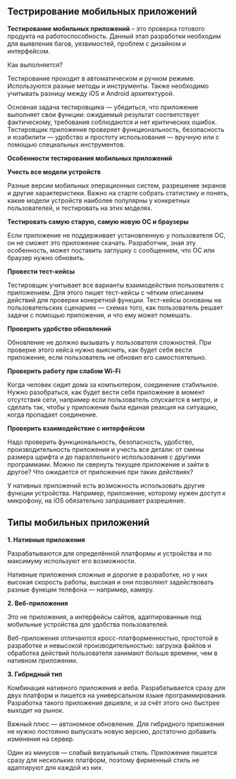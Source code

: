 ## **Тестрирование мобильных приложений** ##

**Тестирование мобильных приложений** – это проверка готового продукта на работоспособность. Данный этап разработки необходим для выявления багов, уязвимостей, проблем с дизайном и интерфейсом.

 Как выполняется?

 Тестирование проходит в автоматическом и ручном режиме. Используются разные методы и инструменты. Также необходимо учитывать разницу между iOS и Android архитектурой.

Основная задача тестировщика — убедиться, что приложение выполняет свои функции: ожидаемый результат соответствует фактическому, требования соблюдаются и нет критических ошибок.
Тестировщик приложения проверяет функциональность, безопасность и юзабилити — удобство и простоту использования — вручную или с помощью специальных инструментов.

**Особенности тестирования мобильных приложений**

**Учесть все модели устройств**

Разные версии мобильных операционных систем, разрешение экранов и другие характеристики. Важно на старте собрать статистику и понять, какие модели устройств наиболее популярны у конкретных пользователей, и тестировать на этих моделях.

**Тестировать самую старую, самую новую ОС и браузеры**

Если приложение не поддерживает установленную у пользователя ОС, он не сможет это приложение скачать. Разработчик, зная эту особенность, может поставить заглушку с сообщением, что ОС или браузер нужно обновить.

**Провести тест-кейсы**

Тестировщик учитывает все варианты взаимодействия пользователя с приложением. Для этого пишет тест-кейсы с чётким описанием действий для проверки конкретной функции. Тест-кейсы основаны на пользовательских сценариях — схемах того, как пользователь решает задачи с помощью приложения, и что ему может помешать.

**Проверить удобство обновлений**

Обновление не должно вызывать у пользователя сложностей. При проверке этого кейса нужно выяснить, как будет себя вести приложение, если пользователь не обновил его самостоятельно.

**Проверить работу при слабом Wi-Fi**

Когда человек сидит дома за компьютером, соединение стабильное. Нужно разобраться, как будет вести себя приложение в момент отсутствия сети, например если пользователь спускается в метро, и сделать так, чтобы у приложения была единая реакция на ситуацию, когда пропадает соединение.

**Проверить взаимодействие с интерфейсом**

Надо проверить функциональность, безопасность, удобство, производительность приложения и учесть все детали: от смены размера шрифта и до параллельного использования с другими программами. Можно ли свернуть текущее приложение и зайти в другое? Что ожидается от приложения при таких действиях?

У нативных приложений есть возможность использовать другие функции устройства. Например, приложение, которому нужен доступ к микрофону, на iOS обязательно запрашивает разрешение.

## **Типы мобильных приложений** ##

**1. Нативные приложения**

Разрабатываются для определённой платформы и устройства и по максимуму используют его возможности.

Нативные приложения сложные и дорогие в разработке, но у них высокая скорость работы, высокая и они позволяют задействовать разные функции телефона — например, камеру.

**2. Веб-приложения**

Это не приложения, а интерфейсы сайтов, адаптированные под мобильные устройства для удобства пользователей.

Веб-приложения отличаются кросс-платформенностью, простотой в разработке и невысокой производительностью: загрузка файлов и обработка действий пользователя занимают больше времени, чем в нативном приложении.

**3. Гибридный тип**

Комбинация нативного приложения и веба. Разрабатывается сразу для двух платформ и пишется на универсальном языке программирования. Разработка такого приложения дешевле, и за счёт этого оно быстрее выходит на рынок.

Важный плюс — автономное обновление. Для гибридного приложения не нужно постоянно выпускать новую версию, достаточно добавить изменения на сервер.

Один из минусов — слабый визуальный стиль. Приложение пишется сразу для нескольких платформ, поэтому фирменный стиль не адаптируют для каждой из них.


